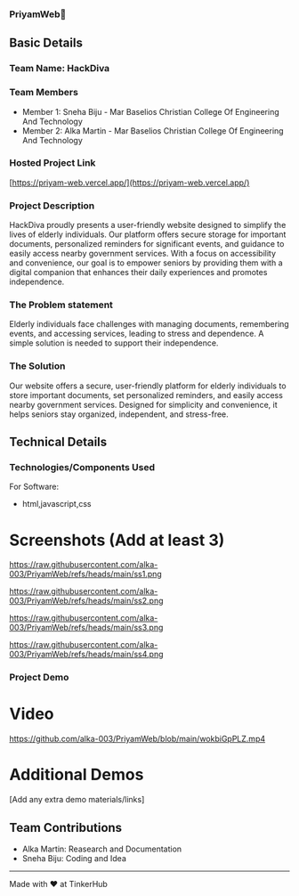 
### PriyamWeb🎯

## Basic Details
### Team Name: HackDiva


### Team Members
- Member 1: Sneha Biju - Mar Baselios Christian College Of Engineering And Technology
- Member 2: Alka Martin - Mar Baselios Christian College Of Engineering And Technology

### Hosted Project Link
[https://priyam-web.vercel.app/](https://priyam-web.vercel.app/)

### Project Description
HackDiva proudly presents a user-friendly website designed to simplify the lives of elderly individuals.
Our platform offers secure storage for important documents, personalized reminders for significant events,
and guidance to easily access nearby government services. With a focus on accessibility and convenience,
our goal is to empower seniors by providing them with a digital companion that enhances their daily
experiences and promotes independence.

### The Problem statement
Elderly individuals face challenges with managing documents, remembering events,
and accessing services, leading to stress and dependence. A simple solution is needed to support their independence.

### The Solution
Our website offers a secure, user-friendly platform for elderly individuals to store important documents,
set personalized reminders, and easily access nearby government services.
Designed for simplicity and convenience, it helps seniors stay organized, independent, and stress-free.

## Technical Details
### Technologies/Components Used
For Software:
- html,javascript,css

# Screenshots (Add at least 3)

https://raw.githubusercontent.com/alka-003/PriyamWeb/refs/heads/main/ss1.png

https://raw.githubusercontent.com/alka-003/PriyamWeb/refs/heads/main/ss2.png

https://raw.githubusercontent.com/alka-003/PriyamWeb/refs/heads/main/ss3.png

https://raw.githubusercontent.com/alka-003/PriyamWeb/refs/heads/main/ss4.png

### Project Demo
# Video
https://github.com/alka-003/PriyamWeb/blob/main/wokbiGpPLZ.mp4

# Additional Demos
[Add any extra demo materials/links]

## Team Contributions
- Alka Martin: Reasearch and Documentation
- Sneha Biju: Coding and Idea

---
Made with ❤️ at TinkerHub
